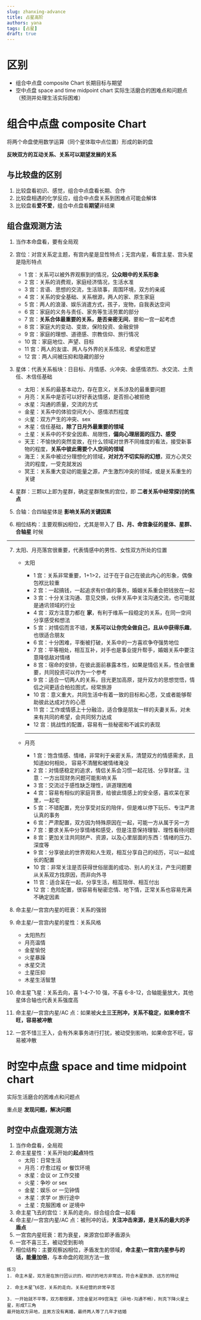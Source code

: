 ```yaml
---
slug: zhanxing-advance
title: 占星高阶
authors: yana
tags: [占星]
draft: true
---
```


# 区别

- 组合中点盘 composite Chart 长期目标与期望
- 空中点盘 space and time midpoint chart 实际生活磨合的困难点和问题点 （预测并处理生活实际困难）

# 组合中点盘 composite Chart

将两个命盘使用数学运算（同个星体取中点位置）形成的新的盘

**反映双方的互动关系、关系可以期望发展的关系**

## 与比较盘的区别

1. 比较盘看初识、感觉，组合中点盘看长期、合作
2. 比较盘相遇的化学反应，组合中点盘关系到困难点可能会解体
3. 比较盘看**爱不爱**，组合中点盘看**期望**非结果

## 组合盘观测方法

1. 当作本命盘看，要有全局观
2. 宫位：对宫关系定主题，有宫内星是显性特点；无宫内星，看宫主星、宫头星是隐形特点

   - 1 宫：关系可以被外界观察到的情况，**公众眼中的关系形象**
   - 2 宫：关系的消费观，家庭经济情况，生活水准
   - 3 宫：言语、思想的交流，生活琐事，周围环境，双方的亲戚
   - 4 宫：关系的安全基础、关系根源，两人的家、原生家庭
   - 5 宫：两人的浪漫、娱乐消遣方式，孩子，宠物，自我表达空间
   - 6 宫：家庭的义务与责任、家务等生活劳累的部分
   - 7 宫：**关系合体最重要的关系，是否亲密无间**，要和一宫一起考虑
   - 8 宫：家庭大的变动、变故，保险投资、金融安排
   - 9 宫：家庭的理想、道德感、宗教信仰、旅行情况
   - 10 宫：家庭地位、声望、目标
   - 11 宫：两人的友谊、两人与外界的关系情况、希望和愿望
   - 12 宫：两人间被压抑和隐藏的部分

3. 星体：代表关系板块：日目标、月情感、火冲突、金感情浓烈、水交流、土责任、木信任基础

   - 太阳：关系的最基本动力，存在意义，关系涉及的最重要问题
   - 月亮：关系中是否可以好好表达情感，是否担心被拒绝
   - 水星：沟通的质量，交流的方式
   - 金星：关系中的体验空间大小、感情浓烈程度
   - 火星：双方产生的冲突、sex
   - 木星：信任基础，**除了日月外最重要的领域**
   - 土星：关系中的不安全因素、局限性，**偏向心理层面的压力、感受**
   - 天王：不愉快的突然变故，在什么领域对世界不同维度的看法，接受新事物的程度，**关系中彼此需要个人空间的领域**
   - 海王：关系中被过分理想化的领域，**对对方不切实际的幻想**，双方心灵交流的程度，一受克就发凶
   - 冥王：关系重大变动的能量之源，产生激烈冲突的领域，或是关系重生的关键

4. 星群：三颗以上即为星群，确定星群聚焦的宫位，即 **二者关系中经常探讨的焦点**
5. 合轴：合四轴星体是 **影响关系的关键因素**
6. 相位结构：主要观察凶相位，尤其是带入了 **日、月、命宫象征的星体、星群、合轴星** 时候

---

7. 太阳、月亮落宫很重要，代表情感中的男性、女性双方所处的位置

   - 太阳

     - 1 宫：关系非常重要，1+1>2，过于在于自己在彼此内心的形象，偶像包袱比较重
     - 2 宫：一起搞钱，一起追求有价值的事务，婚姻关系重会把钱放在一起
     - 3 宫：十分关注沟通、意见交换，伙伴关系中关注沟通交流，也可能就是通讯领域的行业
     - 4 宫：双方注意力都在 **家**，有利于维系一段稳定的关系，在同一空间分享感受和想法
     - 5 宫：对情侣而言不错，**关系可以让你完全做自己，且从中获得乐趣**，也很适合朋友
     - 6 宫：十分困难，平衡被打破，关系中的一方喜欢争夺强势地位
     - 7 宫：平等相处，相互互补，对手也是事业提升帮手，婚姻关系中要注意降低敌对情绪
     - 8 宫：宿命的安排，在彼此面前暴露本性，如果是情侣关系，性会很重要，共同投资可以作为一个参考
     - 9 宫：适合一切两人的关系，目光更加高原，提升双方的思想觉悟，情侣之间更适合柏拉图式，经常旅游
     - 10 宫：意义重大，共同生活中有着一致的目标和心愿，又或者能够帮助彼此达成对方的心愿
     - 11 宫：工作或情感上十分融洽，适合像是朋友一样的夫妻关系，对未来有共同的希望，会共同努力达成
     - 12 宫：挑战性的配置，容易有一些秘密和不诚实的表现

     ***

   - 月亮
     - 1 宫：饱含情感、情绪，非常利于亲密关系，清楚双方的情感需求，且知道如何相处， 容易不清醒和被情绪淹没
     - 2 宫：对情感稳定的追求，情侣关系会习惯一起花钱、分享财富。注意：一方出现财务问题可能影响关系
     - 3 宫：交流过于感性缺乏理性，讲道理困难
     - 4 宫：容易有相似的家庭背景，给彼此情感上的安全感，喜欢呆在家里，一起宅
     - 5 宫：不错配置，充分享受对反的陪伴，但是难以停下玩乐、专注严肃认真的事务
     - 6 宫：严肃配置，双方因为特殊原因在一起，可能一方从属于另一方
     - 7 宫：要求关系中分享情绪和感受，但是注意保持理智、理性看待问题
     - 8 宫：更加关注共同财产、资源，以及心里层面的东西：情绪的压力、深度等
     - 9 宫：分享彼此的世界观和人生观，相互分享自己的经历，可以一起成长的配置
     - 10 宫：非常关注是否获得世俗层面的成功、别人的关注，产生问题要从关系双方找原因，而非向外寻
     - 11 宫：适合呆在一起，分享生活，相互陪伴、相互付出
     - 12 宫：危险配置，很容易有秘密恋情、地下情，正常关系也容易充满不确定因素

8. 命主星/一宫宫内星的旺衰：关系的强弱
9. 命主星/一宫宫内星的星性：关系风格
   - 太阳热烈
   - 月亮温情
   - 金星愉悦
   - 火星暴躁
   - 水星交流
   - 土星压抑
   - 木星生活智慧
10. 命主星飞星：关系去向，喜 1-4-7-10 强，不喜 6-8-12，合轴能量放大，其他星体合轴也代表关系强度高
11. 命主星/一宫宫内星/AC 点：如果被**火土三王刑冲，关系不稳定，如果命宫不旺，容易被冲散**
12. 一宫不惜三王入，会有外来事务进行打扰，被动受到影响，如果命宫不旺，容易被冲散

# 时空中点盘 space and time midpoint chart

实际生活磨合的困难点和问题点

重点是 **发现问题，解决问题**

## 时空中点盘观测方法

1. 当作命盘看，全局观
2. 命主星星性：关系开始的**起点**特性
   - 太阳：日常生活
   - 月亮：疗愈过程 or 餐饮环境
   - 水星：会议 or 工作交接
   - 火星：争吵 or sex
   - 金星：娱乐 or 一见钟情
   - 木星：求学 or 旅行途中
   - 土星：克服困难 or 逆境中
3. 命主星飞去的宫位：关系的走向，综合组合盘一起看
4. 命主星/一宫宫内星/AC 点：被刑冲的话，**关注冲击来源，是关系的最大的矛盾点**
5. 一宫宫内星旺衰：若为衰星，来源宫位即矛盾源头
6. 一宫不喜三王，被动受到影响
7. 相位结构：主要观察凶相位，矛盾发生的领域，**命主星\一宫宫内星参与的话，能量加倍**，与本命盘的观测方法一致

```text
练习
1. 命主木星，双方是在旅行团认识的，相识的地方非常远，符合木星旅游、远方的特征

2. 命主木星飞6宫，关系的走向，关系经营的非常辛苦

3. 一开始就不平等，双方都很累，3宫金星对冲9宫海王（异地-沟通不畅），刑克下降火星土星，形成T三角
最开始双方异地，且男方没有离婚，最终两人等了几年才结婚
```
